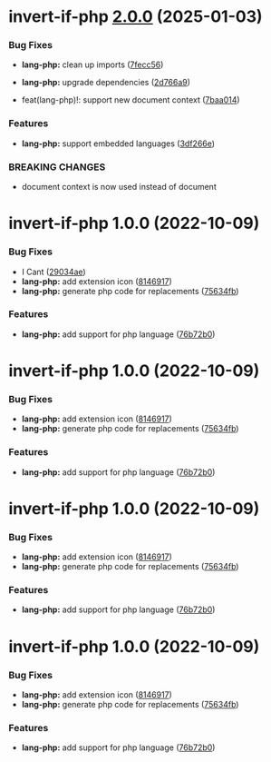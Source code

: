 # invert-if-php [2.0.0](https://github.com/1nVitr0/plugin-vscode-invert-if/compare/invert-if-php@1.0.0...invert-if-php@2.0.0) (2025-01-03)


### Bug Fixes

* **lang-php:** clean up imports ([7fecc56](https://github.com/1nVitr0/plugin-vscode-invert-if/commit/7fecc565011bdcea07567f67e5336d2db94c3d24))
* **lang-php:** upgrade dependencies ([2d766a9](https://github.com/1nVitr0/plugin-vscode-invert-if/commit/2d766a99b212f08c8b2449297b1e73778e9d4330))


* feat(lang-php)!: support new document context ([7baa014](https://github.com/1nVitr0/plugin-vscode-invert-if/commit/7baa014bbbe23776e307912d629a295655fcb749))


### Features

* **lang-php:** support embedded languages ([3df266e](https://github.com/1nVitr0/plugin-vscode-invert-if/commit/3df266e7d248a66e3bd5b7b63d14d0f8af5b2c9d))


### BREAKING CHANGES

* document context is now used instead of document

# invert-if-php 1.0.0 (2022-10-09)


### Bug Fixes

* I Cant ([29034ae](https://github.com/1nVitr0/plugin-vscode-invert-if/commit/29034ae427ddd83702c9d91e6500498ab8f06401))
* **lang-php:** add extension icon ([8146917](https://github.com/1nVitr0/plugin-vscode-invert-if/commit/8146917261aa8171b36b42d5d64c55e5f76b7604))
* **lang-php:** generate php code for replacements ([75634fb](https://github.com/1nVitr0/plugin-vscode-invert-if/commit/75634fb397dacf20e225d8222549a5d63bb060fa))


### Features

* **lang-php:** add support for php language ([76b72b0](https://github.com/1nVitr0/plugin-vscode-invert-if/commit/76b72b039a4c46ab46617fb797d6f302f078fc59))

# invert-if-php 1.0.0 (2022-10-09)


### Bug Fixes

* **lang-php:** add extension icon ([8146917](https://github.com/1nVitr0/plugin-vscode-invert-if/commit/8146917261aa8171b36b42d5d64c55e5f76b7604))
* **lang-php:** generate php code for replacements ([75634fb](https://github.com/1nVitr0/plugin-vscode-invert-if/commit/75634fb397dacf20e225d8222549a5d63bb060fa))


### Features

* **lang-php:** add support for php language ([76b72b0](https://github.com/1nVitr0/plugin-vscode-invert-if/commit/76b72b039a4c46ab46617fb797d6f302f078fc59))

# invert-if-php 1.0.0 (2022-10-09)


### Bug Fixes

* **lang-php:** add extension icon ([8146917](https://github.com/1nVitr0/plugin-vscode-invert-if/commit/8146917261aa8171b36b42d5d64c55e5f76b7604))
* **lang-php:** generate php code for replacements ([75634fb](https://github.com/1nVitr0/plugin-vscode-invert-if/commit/75634fb397dacf20e225d8222549a5d63bb060fa))


### Features

* **lang-php:** add support for php language ([76b72b0](https://github.com/1nVitr0/plugin-vscode-invert-if/commit/76b72b039a4c46ab46617fb797d6f302f078fc59))

# invert-if-php 1.0.0 (2022-10-09)


### Bug Fixes

* **lang-php:** add extension icon ([8146917](https://github.com/1nVitr0/plugin-vscode-invert-if/commit/8146917261aa8171b36b42d5d64c55e5f76b7604))
* **lang-php:** generate php code for replacements ([75634fb](https://github.com/1nVitr0/plugin-vscode-invert-if/commit/75634fb397dacf20e225d8222549a5d63bb060fa))


### Features

* **lang-php:** add support for php language ([76b72b0](https://github.com/1nVitr0/plugin-vscode-invert-if/commit/76b72b039a4c46ab46617fb797d6f302f078fc59))
